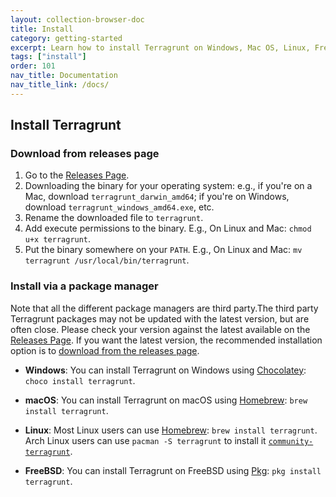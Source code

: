 ```yaml
---
layout: collection-browser-doc
title: Install
category: getting-started
excerpt: Learn how to install Terragrunt on Windows, Mac OS, Linux, FreeBSD and manually from source.
tags: ["install"]
order: 101
nav_title: Documentation
nav_title_link: /docs/
---
```


## Install Terragrunt

### Download from releases page

1. Go to the [Releases Page](https://github.com/mimetnet/terragrunt/releases).
2. Downloading the binary for your operating system: e.g., if you're on a Mac, download `terragrunt_darwin_amd64`; if you're on Windows, download `terragrunt_windows_amd64.exe`, etc.
3. Rename the downloaded file to `terragrunt`.
4. Add execute permissions to the binary. E.g., On Linux and Mac: `chmod u+x terragrunt`.
5. Put the binary somewhere on your `PATH`. E.g., On Linux and Mac: `mv terragrunt /usr/local/bin/terragrunt`.

### Install via a package manager

Note that all the different package managers are third party.The third party Terragrunt packages may not be updated with the latest version, but are often close. Please check your version against the latest available on the [Releases Page](https://github.com/mimetnet/terragrunt/releases).
If you  want the latest version, the recommended installation option is to [download from the releases page](https://github.com/mimetnet/terragrunt/releases).

* **Windows**: You can install Terragrunt on Windows using [Chocolatey](https://chocolatey.org/): `choco install terragrunt`.

* **macOS**: You can install Terragrunt on macOS using [Homebrew](https://brew.sh/): `brew install terragrunt`.

* **Linux**: Most Linux users can use [Homebrew](https://docs.brew.sh/Homebrew-on-Linux): `brew install terragrunt`. Arch Linux users can use `pacman -S terragrunt` to install it [`community-terragrunt`](https://archlinux.org/packages/community/x86_64/terragrunt/).

* **FreeBSD**: You can install Terragrunt on FreeBSD using [Pkg](https://www.freebsd.org/cgi/man.cgi?pkg(7)): `pkg install terragrunt`.
